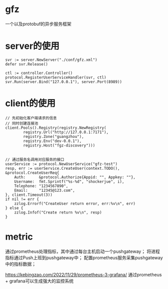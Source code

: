 # gfz
一个以及protobuf的异步服务框架

# server的使用
```
svr := server.NewServer("./conf/gfz.xml")
defer svr.Release()

ctl := controller.Controller()
protocol.RegisterUserServiceHandler(svr, ctl)
svr.Run(server.Bind("127.0.0.1"), server.Port(8989))
```

# client的使用
```
// 先初始化客户端请求的信息
// 同时创建连接池
client.Pools().Registry(registry.NewRegistry(
		registry.Url("http://127.0.0.1:7171"),
		registry.Zone("guangzhou"),
		registry.Env("dev-0.0.1"),
		registry.Host("fgz-discovery")))


// 通过服务名调用对应服务的接口
userService := protocol.NewUserService("gfz-test")
resp, err := userService.CreateUser(context.TODO(), &protocol.CreateUserReq{
    Auth:      &protocol.Authorize{Appid: "", Appkey: ""},
    Username:  fmt.Sprintf("%s-%d", "shockerjue", i),
    Telephone: "1234567890",
    Email:     "12345@123.com",
}, client.Timeout(3))
if nil != err {
    zzlog.Errorf("CreateUser return error, err:%v\n", err)
} else {
    zzlog.Infof("Create return %v\n", resp)
}
```

# metric
通过prometheus处理指标，其中通过每台主机启动一个pushgateway；
将进程指标通过Push上班到pushgateway中；
配置prometheus服务采集pushgateway中的指标数据；

https://kebingzao.com/2022/11/29/prometheus-3-grafana/
通过prometheus + grafana可以生成强大的监控系统